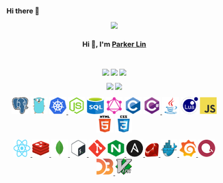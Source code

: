 ### Hi there 👋

<!--
**chuzilaolin/chuzilaolin** is a ✨ _special_ ✨ repository because its `README.md` (this file) appears on your GitHub profile.

Here are some ideas to get you started:

- 🔭 I’m currently working on ...
- 🌱 I’m currently learning ...
- 👯 I’m looking to collaborate on ...
- 🤔 I’m looking for help with ...
- 💬 Ask me about ...
- 📫 How to reach me: ...
- 😄 Pronouns: ...
- ⚡ Fun fact: ...
-->
<div align="center">
    <div id="header" align="center">
        <img src="https://media.tenor.com/ssExSyKOpMMAAAAj/ready-to-fight-lee.gif" width="100"/>
    </div>
    <h3>Hi 👋, I'm <a href="https://github.com/chuzilaolin">Parker Lin</a></h3>
    <br>
    <p align="center">
        <img src="https://img.shields.io/github/stars/chuzilaolin">    
        <img src="https://img.shields.io/github/followers/chuzilaolin"/>
        <img src="https://badges.pufler.dev/visits/chuzilaolin/chuzilaolin"/>
    </p>
    <p>
        <img src="https://github-readme-stats.vercel.app/api?username=chuzilaolin&count_private=true&theme=dark&show_icons=true" height="165" />
        <img src="https://github-readme-stats.vercel.app/api/top-langs/?username=chuzilaolin&theme=dark&show_icons=true" height="165" />
    </p>
    <p align="center">
        <a href="https://www.postgresql.org/" target="_blank"><img src="img/postgresql.svg" alt="postgresql" width="40" height="40"/></a>
        <a href="https://golang.org" target="_blank"><img src="img/go.svg" alt="go" width="40" height="40"/></a>
        <a href="https://kubernetes.io" target="_blank"><img src="img/kubernetes.svg" alt="kubernetes" width="40" height="40"/> </a>
        <a href="https://nodejs.org" target="_blank"><img src="img/nodejs.svg" alt="nodejs" width="40" height="40"/></a>
        <a href="https://www.w3schools.com/sql/sql_intro.asp" target="_blank"><img src="img/sql.svg" alt="sql" width="40" height="40"/></a>
        <a href="https://graphql.org/" target="_blank"><img src="img/graphql.svg" alt="graphql" width="40" height="40"/></a>
        <a href="https://www.cprogramming.com/" target="_blank"><img src="img/c.svg" alt="c" width="40" height="40"/></a>
        <a href="https://docs.microsoft.com/en-us/dotnet/csharp/" target="_blank"><img src="img/csharp.svg" alt="csharp" width="40" height="40"/> </a>    
        <a href="https://www.java.com" target="_blank"><img src="img/java.svg" alt="java" width="40" height="40"/></a>
        <a href="https://www.lua.org/" target="_blank"><img src="img/lua.svg" alt="lua" width="40" height="40"/></a>    
        <a href="https://developer.mozilla.org/en-US/docs/Web/JavaScript" target="_blank"><img src="img/javascript.svg" alt="javascript" width="40" height="40"/></a>
        <a href="https://www.w3.org/html/" target="_blank"><img src="img/html5.svg" alt="html5" width="40" height="40"/></a>
        <a href="https://www.w3schools.com/css/" target="_blank"><img src="img/css3.svg" alt="css3" width="40" height="40"/></a>
    </p>
    <p align="center">
        <a href="https://react.dev/" target="_blank"><img src="img/react.png" alt="redis" width="40" height="40"/> </a>
        <a href="https://redis.io/" target="_blank"><img src="img/redis.svg" alt="redis" width="40" height="40"/> </a>
        <a href="https://www.mongodb.com/" target="_blank"><img src="img/mongodb.svg" alt="mongodb" width="40" height="40"/> </a>
        <a href="https://www.gnu.org/software/bash/" target="_blank"><img src="img/bash.svg" alt="bash" width="40" height="40"/> </a>
        <a href="https://git-scm.com/" target="_blank"><img src="img/git.svg" alt="git" width="40" height="40"/></a>
        <a href="https://www.nginx.com" target="_blank"><img src="img/nginx.svg" alt="nginx" width="40" height="40"/> </a>
        <a href="https://www.ansible.com/" target="_blank"><img src="img/ansible.svg" alt="ansible" width="40" height="40"/> </a>
        <a href="https://www.ruby-lang.org/" target="_blank"><img src="img/ruby.svg" alt="ruby" width="32" height="32"/> </a>
        <a href="https://www.docker.com/" target="_blank"><img src="img/docker.svg" alt="docker" width="40" height="40"/> </a>
        <a href="https://grafana.com/" target="_blank"><img src="img/grafana.svg" alt="grafana" width="40" height="40"/> </a>
        <a href="https://echarts.apache.org/" target="_blank"><img src="img/echarts.png" alt="echarts" width="40" height="40"/> </a>
        <a href="https://d3js.org/" target="_blank"><img src="img/d3js.svg" alt="d3js" width="40" height="40"/> </a>
        <a href="https://www.vim.org/" target="_blank"><img src="img/vim.svg" alt="vim" width="40" height="40"/> </a>
    </p>
</div>
